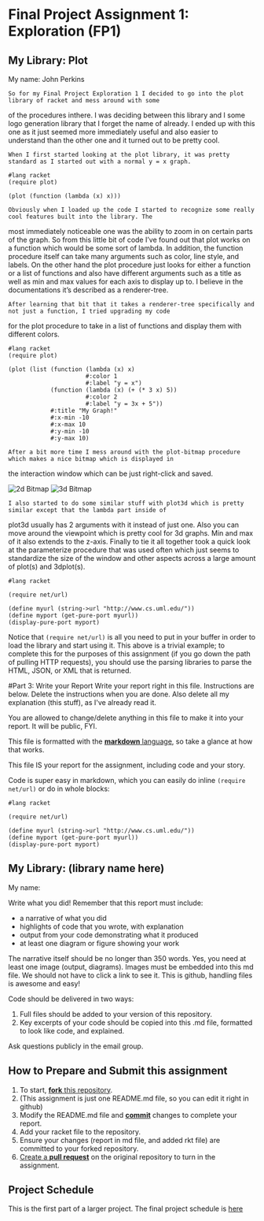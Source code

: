 # Final Project Assignment 1: Exploration (FP1)
## My Library: Plot
My name: John Perkins


	So for my Final Project Exploration 1 I decided to go into the plot library of racket and mess around with some 
of the procedures inthere. I was deciding between this library and I some logo generation library that I forget the name 
of already. I ended up with this one as it just seemed more immediately useful and also easier to understand than the 
other one and it turned out to be pretty cool. 
	
	When I first started looking at the plot library, it was pretty standard as I started out with a normal y = x graph.

```racket
#lang racket
(require plot)

(plot (function (lambda (x) x)))
```

	Obviously when I loaded up the code I started to recognize some really cool features built into the library. The 
most immediately noticeable one was the ability to zoom in on certain parts of the graph. So from this little bit of code 
I’ve found out that plot works on a function which would be some sort of lambda. In addition, the function procedure itself 
can take many arguments such as color, line style, and labels. On the other hand the plot procedure just looks for either a 
function or a list of functions and also have different arguments such as a title as well as min and max values for each axis 
to display up to. I believe in the documentations it’s described as a renderer-tree.

	After learning that bit that it takes a renderer-tree specifically and not just a function, I tried upgrading my code 
for the plot procedure to take in a list of functions and display them with different colors.

```racket
#lang racket
(require plot)

(plot (list (function (lambda (x) x)
                      #:color 1
                      #:label "y = x")
            (function (lambda (x) (+ (* 3 x) 5))
                      #:color 2
                      #:label "y = 3x + 5"))
            #:title "My Graph!"
            #:x-min -10
            #:x-max 10
            #:y-min -10
            #:y-max 10)
```

	After a bit more time I mess around with the plot-bitmap procedure which makes a nice bitmap which is displayed in 
the interaction window which can be just right-click and saved.
 
![2d Bitmap](https://github.com/raghnall6402/FP1/blob/master/2dbitmap.png)
![3d Bitmap](https://github.com/raghnall6402/FP1/blob/master/3dbitmap.png)

	I also started to do some similar stuff with plot3d which is pretty similar except that the lambda part inside of 
plot3d usually has 2 arguments with it instead of just one. Also you can move around the viewpoint which is pretty cool for 
3d graphs. Min and max of it also extends to the z-axis. Finally to tie it all together took a quick look at the parameterize
procedure that was used often which just seems to standardize the size of the window and other aspects across a large amount 
of plot(s) and 3dplot(s).


```racket
#lang racket

(require net/url)

(define myurl (string->url "http://www.cs.uml.edu/"))
(define myport (get-pure-port myurl))
(display-pure-port myport)
```
Notice that `(require net/url)` is all you need to put in your buffer in order to load the library and start using it.
This above is a trivial example; to complete this for the purposes of this assignment (if you go down the path of pulling HTTP requests), you should use the parsing libraries to parse the HTML, JSON, or XML that is returned.

#Part 3: Write your Report
Write your report right in this file. Instructions are below. Delete the instructions when you are done. Also delete all my explanation (this stuff), as I've already read it.

You are allowed to change/delete anything in this file to make it into your report. It will be public, FYI.

This file is formatted with the [**markdown** language][markdown], so take a glance at how that works.

This file IS your report for the assignment, including code and your story.

Code is super easy in markdown, which you can easily do inline `(require net/url)` or do in whole blocks:
```
#lang racket

(require net/url)

(define myurl (string->url "http://www.cs.uml.edu/"))
(define myport (get-pure-port myurl))
(display-pure-port myport)
```

## My Library: (library name here)
My name:

Write what you did!
Remember that this report must include:

* a narrative of what you did
* highlights of code that you wrote, with explanation
* output from your code demonstrating what it produced
* at least one diagram or figure showing your work

The narrative itself should be no longer than 350 words. Yes, you need at least one image (output, diagrams). Images must be embedded into this md file. We should not have to click a link to see it. This is github, handling files is awesome and easy!

Code should be delivered in two ways:

1. Full files should be added to your version of this repository.
1. Key excerpts of your code should be copied into this .md file, formatted to look like code, and explained.

Ask questions publicly in the email group.

## How to Prepare and Submit this assignment

1. To start, [**fork** this repository][forking]. 
  2. (This assignment is just one README.md file, so you can edit it right in github)
1. Modify the README.md file and [**commit**][ref-commit] changes to complete your report.
1. Add your racket file to the repository. 
1. Ensure your changes (report in md file, and added rkt file) are committed to your forked repository.
1. [Create a **pull request**][pull-request] on the original repository to turn in the assignment.

## Project Schedule
This is the first part of a larger project. The final project schedule is [here][schedule]

<!-- Links -->
[schedule]: https://github.com/oplS16projects/FP-Schedule
[markdown]: https://help.github.com/articles/markdown-basics/
[forking]: https://guides.github.com/activities/forking/
[ref-clone]: http://gitref.org/creating/#clone
[ref-commit]: http://gitref.org/basic/#commit
[ref-push]: http://gitref.org/remotes/#push
[pull-request]: https://help.github.com/articles/creating-a-pull-request
